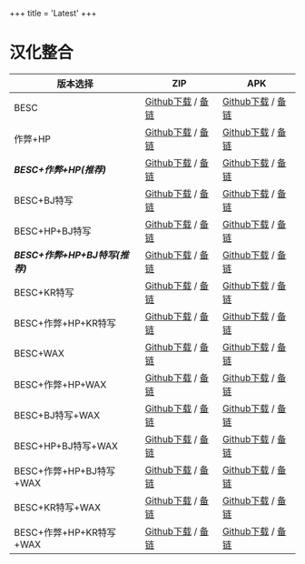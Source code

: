 
+++
title = 'Latest'
+++

# 汉化整合
|           版本选择            |                                                                                                                                                                  ZIP                                                                                                                                                                  |                                                                                                                                                                  APK                                                                                                                                                                  |
|-------------------------------|---------------------------------------------------------------------------------------------------------------------------------------------------------------------------------------------------------------------------------------------------------------------------------------------------------------------------------------|---------------------------------------------------------------------------------------------------------------------------------------------------------------------------------------------------------------------------------------------------------------------------------------------------------------------------------------|
|BESC                           |[Github下载](https://github.com/sakarie9/DOL-CHS-MODS/releases/download/v0.4.2.7-alpha4.1.0-1016.3/dol-chs-a4.1.0-besc-1016.3.zip ) / [备链](https://ghproxy.com/https://github.com/sakarie9/DOL-CHS-MODS/releases/download/v0.4.2.7-alpha4.1.0-1016.3/dol-chs-a4.1.0-besc-1016.3.zip )                                                |[Github下载](https://github.com/sakarie9/DOL-CHS-MODS/releases/download/v0.4.2.7-alpha4.1.0-1016.3/dol-chs-a4.1.0-besc-1016.3.apk ) / [备链](https://ghproxy.com/https://github.com/sakarie9/DOL-CHS-MODS/releases/download/v0.4.2.7-alpha4.1.0-1016.3/dol-chs-a4.1.0-besc-1016.3.apk )                                                |
|作弊+HP                        |[Github下载](https://github.com/sakarie9/DOL-CHS-MODS/releases/download/v0.4.2.7-alpha4.1.0-1016.3/dol-chs-a4.1.0-cheat-hp-1016.3.zip ) / [备链](https://ghproxy.com/https://github.com/sakarie9/DOL-CHS-MODS/releases/download/v0.4.2.7-alpha4.1.0-1016.3/dol-chs-a4.1.0-cheat-hp-1016.3.zip )                                        |[Github下载](https://github.com/sakarie9/DOL-CHS-MODS/releases/download/v0.4.2.7-alpha4.1.0-1016.3/dol-chs-a4.1.0-cheat-hp-1016.3.apk ) / [备链](https://ghproxy.com/https://github.com/sakarie9/DOL-CHS-MODS/releases/download/v0.4.2.7-alpha4.1.0-1016.3/dol-chs-a4.1.0-cheat-hp-1016.3.apk )                                        |
|***BESC+作弊+HP(推荐)***       |[Github下载](https://github.com/sakarie9/DOL-CHS-MODS/releases/download/v0.4.2.7-alpha4.1.0-1016.3/dol-chs-a4.1.0-besc-cheat-hp-1016.3.zip ) / [备链](https://ghproxy.com/https://github.com/sakarie9/DOL-CHS-MODS/releases/download/v0.4.2.7-alpha4.1.0-1016.3/dol-chs-a4.1.0-besc-cheat-hp-1016.3.zip )                              |[Github下载](https://github.com/sakarie9/DOL-CHS-MODS/releases/download/v0.4.2.7-alpha4.1.0-1016.3/dol-chs-a4.1.0-besc-cheat-hp-1016.3.apk ) / [备链](https://ghproxy.com/https://github.com/sakarie9/DOL-CHS-MODS/releases/download/v0.4.2.7-alpha4.1.0-1016.3/dol-chs-a4.1.0-besc-cheat-hp-1016.3.apk )                              |
|BESC+BJ特写                    |[Github下载](https://github.com/sakarie9/DOL-CHS-MODS/releases/download/v0.4.2.7-alpha4.1.0-1016.3/dol-chs-a4.1.0-besc-sideviewbj-1016.3.zip ) / [备链](https://ghproxy.com/https://github.com/sakarie9/DOL-CHS-MODS/releases/download/v0.4.2.7-alpha4.1.0-1016.3/dol-chs-a4.1.0-besc-sideviewbj-1016.3.zip )                          |[Github下载](https://github.com/sakarie9/DOL-CHS-MODS/releases/download/v0.4.2.7-alpha4.1.0-1016.3/dol-chs-a4.1.0-besc-sideviewbj-1016.3.apk ) / [备链](https://ghproxy.com/https://github.com/sakarie9/DOL-CHS-MODS/releases/download/v0.4.2.7-alpha4.1.0-1016.3/dol-chs-a4.1.0-besc-sideviewbj-1016.3.apk )                          |
|BESC+HP+BJ特写                 |[Github下载](https://github.com/sakarie9/DOL-CHS-MODS/releases/download/v0.4.2.7-alpha4.1.0-1016.3/dol-chs-a4.1.0-besc-hp-sideviewbj-1016.3.zip ) / [备链](https://ghproxy.com/https://github.com/sakarie9/DOL-CHS-MODS/releases/download/v0.4.2.7-alpha4.1.0-1016.3/dol-chs-a4.1.0-besc-hp-sideviewbj-1016.3.zip )                    |[Github下载](https://github.com/sakarie9/DOL-CHS-MODS/releases/download/v0.4.2.7-alpha4.1.0-1016.3/dol-chs-a4.1.0-besc-hp-sideviewbj-1016.3.apk ) / [备链](https://ghproxy.com/https://github.com/sakarie9/DOL-CHS-MODS/releases/download/v0.4.2.7-alpha4.1.0-1016.3/dol-chs-a4.1.0-besc-hp-sideviewbj-1016.3.apk )                    |
|***BESC+作弊+HP+BJ特写(推荐)***|[Github下载](https://github.com/sakarie9/DOL-CHS-MODS/releases/download/v0.4.2.7-alpha4.1.0-1016.3/dol-chs-a4.1.0-besc-cheat-hp-sideviewbj-1016.3.zip ) / [备链](https://ghproxy.com/https://github.com/sakarie9/DOL-CHS-MODS/releases/download/v0.4.2.7-alpha4.1.0-1016.3/dol-chs-a4.1.0-besc-cheat-hp-sideviewbj-1016.3.zip )        |[Github下载](https://github.com/sakarie9/DOL-CHS-MODS/releases/download/v0.4.2.7-alpha4.1.0-1016.3/dol-chs-a4.1.0-besc-cheat-hp-sideviewbj-1016.3.apk ) / [备链](https://ghproxy.com/https://github.com/sakarie9/DOL-CHS-MODS/releases/download/v0.4.2.7-alpha4.1.0-1016.3/dol-chs-a4.1.0-besc-cheat-hp-sideviewbj-1016.3.apk )        |
|BESC+KR特写                    |[Github下载](https://github.com/sakarie9/DOL-CHS-MODS/releases/download/v0.4.2.7-alpha4.1.0-1016.3/dol-chs-a4.1.0-besc-sideviewkr-1016.3.zip ) / [备链](https://ghproxy.com/https://github.com/sakarie9/DOL-CHS-MODS/releases/download/v0.4.2.7-alpha4.1.0-1016.3/dol-chs-a4.1.0-besc-sideviewkr-1016.3.zip )                          |[Github下载](https://github.com/sakarie9/DOL-CHS-MODS/releases/download/v0.4.2.7-alpha4.1.0-1016.3/dol-chs-a4.1.0-besc-sideviewkr-1016.3.apk ) / [备链](https://ghproxy.com/https://github.com/sakarie9/DOL-CHS-MODS/releases/download/v0.4.2.7-alpha4.1.0-1016.3/dol-chs-a4.1.0-besc-sideviewkr-1016.3.apk )                          |
|BESC+作弊+HP+KR特写            |[Github下载](https://github.com/sakarie9/DOL-CHS-MODS/releases/download/v0.4.2.7-alpha4.1.0-1016.3/dol-chs-a4.1.0-besc-cheat-hp-sideviewkr-1016.3.zip ) / [备链](https://ghproxy.com/https://github.com/sakarie9/DOL-CHS-MODS/releases/download/v0.4.2.7-alpha4.1.0-1016.3/dol-chs-a4.1.0-besc-cheat-hp-sideviewkr-1016.3.zip )        |[Github下载](https://github.com/sakarie9/DOL-CHS-MODS/releases/download/v0.4.2.7-alpha4.1.0-1016.3/dol-chs-a4.1.0-besc-cheat-hp-sideviewkr-1016.3.apk ) / [备链](https://ghproxy.com/https://github.com/sakarie9/DOL-CHS-MODS/releases/download/v0.4.2.7-alpha4.1.0-1016.3/dol-chs-a4.1.0-besc-cheat-hp-sideviewkr-1016.3.apk )        |
|BESC+WAX                       |[Github下载](https://github.com/sakarie9/DOL-CHS-MODS/releases/download/v0.4.2.7-alpha4.1.0-1016.3/dol-chs-a4.1.0-besc-wax-1016.3.zip ) / [备链](https://ghproxy.com/https://github.com/sakarie9/DOL-CHS-MODS/releases/download/v0.4.2.7-alpha4.1.0-1016.3/dol-chs-a4.1.0-besc-wax-1016.3.zip )                                        |[Github下载](https://github.com/sakarie9/DOL-CHS-MODS/releases/download/v0.4.2.7-alpha4.1.0-1016.3/dol-chs-a4.1.0-besc-wax-1016.3.apk ) / [备链](https://ghproxy.com/https://github.com/sakarie9/DOL-CHS-MODS/releases/download/v0.4.2.7-alpha4.1.0-1016.3/dol-chs-a4.1.0-besc-wax-1016.3.apk )                                        |
|BESC+作弊+HP+WAX               |[Github下载](https://github.com/sakarie9/DOL-CHS-MODS/releases/download/v0.4.2.7-alpha4.1.0-1016.3/dol-chs-a4.1.0-besc-wax-cheat-hp-1016.3.zip ) / [备链](https://ghproxy.com/https://github.com/sakarie9/DOL-CHS-MODS/releases/download/v0.4.2.7-alpha4.1.0-1016.3/dol-chs-a4.1.0-besc-wax-cheat-hp-1016.3.zip )                      |[Github下载](https://github.com/sakarie9/DOL-CHS-MODS/releases/download/v0.4.2.7-alpha4.1.0-1016.3/dol-chs-a4.1.0-besc-wax-cheat-hp-1016.3.apk ) / [备链](https://ghproxy.com/https://github.com/sakarie9/DOL-CHS-MODS/releases/download/v0.4.2.7-alpha4.1.0-1016.3/dol-chs-a4.1.0-besc-wax-cheat-hp-1016.3.apk )                      |
|BESC+BJ特写+WAX                |[Github下载](https://github.com/sakarie9/DOL-CHS-MODS/releases/download/v0.4.2.7-alpha4.1.0-1016.3/dol-chs-a4.1.0-besc-wax-sideviewbj-1016.3.zip ) / [备链](https://ghproxy.com/https://github.com/sakarie9/DOL-CHS-MODS/releases/download/v0.4.2.7-alpha4.1.0-1016.3/dol-chs-a4.1.0-besc-wax-sideviewbj-1016.3.zip )                  |[Github下载](https://github.com/sakarie9/DOL-CHS-MODS/releases/download/v0.4.2.7-alpha4.1.0-1016.3/dol-chs-a4.1.0-besc-wax-sideviewbj-1016.3.apk ) / [备链](https://ghproxy.com/https://github.com/sakarie9/DOL-CHS-MODS/releases/download/v0.4.2.7-alpha4.1.0-1016.3/dol-chs-a4.1.0-besc-wax-sideviewbj-1016.3.apk )                  |
|BESC+HP+BJ特写+WAX             |[Github下载](https://github.com/sakarie9/DOL-CHS-MODS/releases/download/v0.4.2.7-alpha4.1.0-1016.3/dol-chs-a4.1.0-besc-wax-hp-sideviewbj-1016.3.zip ) / [备链](https://ghproxy.com/https://github.com/sakarie9/DOL-CHS-MODS/releases/download/v0.4.2.7-alpha4.1.0-1016.3/dol-chs-a4.1.0-besc-wax-hp-sideviewbj-1016.3.zip )            |[Github下载](https://github.com/sakarie9/DOL-CHS-MODS/releases/download/v0.4.2.7-alpha4.1.0-1016.3/dol-chs-a4.1.0-besc-wax-hp-sideviewbj-1016.3.apk ) / [备链](https://ghproxy.com/https://github.com/sakarie9/DOL-CHS-MODS/releases/download/v0.4.2.7-alpha4.1.0-1016.3/dol-chs-a4.1.0-besc-wax-hp-sideviewbj-1016.3.apk )            |
|BESC+作弊+HP+BJ特写+WAX        |[Github下载](https://github.com/sakarie9/DOL-CHS-MODS/releases/download/v0.4.2.7-alpha4.1.0-1016.3/dol-chs-a4.1.0-besc-wax-cheat-hp-sideviewbj-1016.3.zip ) / [备链](https://ghproxy.com/https://github.com/sakarie9/DOL-CHS-MODS/releases/download/v0.4.2.7-alpha4.1.0-1016.3/dol-chs-a4.1.0-besc-wax-cheat-hp-sideviewbj-1016.3.zip )|[Github下载](https://github.com/sakarie9/DOL-CHS-MODS/releases/download/v0.4.2.7-alpha4.1.0-1016.3/dol-chs-a4.1.0-besc-wax-cheat-hp-sideviewbj-1016.3.apk ) / [备链](https://ghproxy.com/https://github.com/sakarie9/DOL-CHS-MODS/releases/download/v0.4.2.7-alpha4.1.0-1016.3/dol-chs-a4.1.0-besc-wax-cheat-hp-sideviewbj-1016.3.apk )|
|BESC+KR特写+WAX                |[Github下载](https://github.com/sakarie9/DOL-CHS-MODS/releases/download/v0.4.2.7-alpha4.1.0-1016.3/dol-chs-a4.1.0-besc-wax-sideviewkr-1016.3.zip ) / [备链](https://ghproxy.com/https://github.com/sakarie9/DOL-CHS-MODS/releases/download/v0.4.2.7-alpha4.1.0-1016.3/dol-chs-a4.1.0-besc-wax-sideviewkr-1016.3.zip )                  |[Github下载](https://github.com/sakarie9/DOL-CHS-MODS/releases/download/v0.4.2.7-alpha4.1.0-1016.3/dol-chs-a4.1.0-besc-wax-sideviewkr-1016.3.apk ) / [备链](https://ghproxy.com/https://github.com/sakarie9/DOL-CHS-MODS/releases/download/v0.4.2.7-alpha4.1.0-1016.3/dol-chs-a4.1.0-besc-wax-sideviewkr-1016.3.apk )                  |
|BESC+作弊+HP+KR特写+WAX        |[Github下载](https://github.com/sakarie9/DOL-CHS-MODS/releases/download/v0.4.2.7-alpha4.1.0-1016.3/dol-chs-a4.1.0-besc-wax-cheat-hp-sideviewkr-1016.3.zip ) / [备链](https://ghproxy.com/https://github.com/sakarie9/DOL-CHS-MODS/releases/download/v0.4.2.7-alpha4.1.0-1016.3/dol-chs-a4.1.0-besc-wax-cheat-hp-sideviewkr-1016.3.zip )|[Github下载](https://github.com/sakarie9/DOL-CHS-MODS/releases/download/v0.4.2.7-alpha4.1.0-1016.3/dol-chs-a4.1.0-besc-wax-cheat-hp-sideviewkr-1016.3.apk ) / [备链](https://ghproxy.com/https://github.com/sakarie9/DOL-CHS-MODS/releases/download/v0.4.2.7-alpha4.1.0-1016.3/dol-chs-a4.1.0-besc-wax-cheat-hp-sideviewkr-1016.3.apk )|
